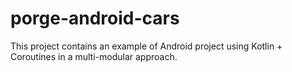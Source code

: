 # porge-android-cars
This project contains an example of Android project using Kotlin + Coroutines in a multi-modular approach.
